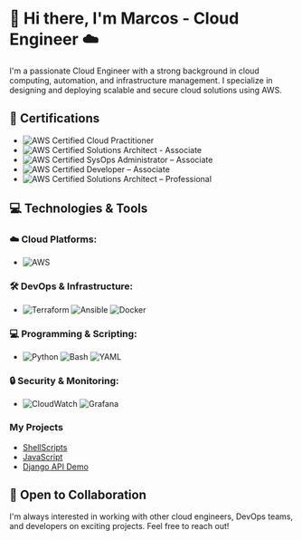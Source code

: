 # 👋 Hi there, I'm Marcos - Cloud Engineer ☁️

I'm a passionate Cloud Engineer with a strong background in cloud computing, automation, and infrastructure management. I specialize in designing and deploying scalable and secure cloud solutions using AWS.

## 💼 Certifications
- ![AWS Certified Cloud Practitioner](https://img.shields.io/badge/AWS%20Certified%20Cloud%20Practitioner-FF9900?logo=amazon-aws&logoColor=white)
- ![AWS Certified Solutions Architect - Associate](https://img.shields.io/badge/AWS%20Certified%20Solutions%20Architect%20-%20Associate-FF9900?logo=amazon-aws&logoColor=white)
- ![AWS Certified SysOps Administrator – Associate](https://img.shields.io/badge/AWS%20Certified%20SysOps%20Administrator%20-%20Associate-FF9900?logo=amazon-aws&logoColor=white)
- ![AWS Certified Developer – Associate](https://img.shields.io/badge/AWS%20Certified%20Developer%20-%20Associate-FF9900?logo=amazon-aws&logoColor=white)
- ![AWS Certified Solutions Architect – Professional](https://img.shields.io/badge/AWS%20Certified%20Solutions%20Architect%20-%20Professional-FF9900?logo=amazon-aws&logoColor=white)



## 💻 Technologies & Tools

### ☁️ Cloud Platforms:
- ![AWS](https://img.shields.io/badge/AWS-232F3E?logo=amazon-aws&logoColor=white) 


### 🛠️ DevOps & Infrastructure:
- ![Terraform](https://img.shields.io/badge/Terraform-7B42B2?logo=terraform&logoColor=white) ![Ansible](https://img.shields.io/badge/Ansible-009C8C?logo=ansible&logoColor=white) ![Docker](https://img.shields.io/badge/Docker-2496ED?logo=docker&logoColor=white) 

### 💻 Programming & Scripting:
- ![Python](https://img.shields.io/badge/Python-3776AB?logo=python&logoColor=white) ![Bash](https://img.shields.io/badge/Bash-4EAA25?logo=gnubash&logoColor=white) ![YAML](https://img.shields.io/badge/YAML-1F3000?logo=yaml&logoColor=white) 

### 🔒 Security & Monitoring:
- ![CloudWatch](https://img.shields.io/badge/CloudWatch-FF4C00?logo=amazon-cloudwatch&logoColor=white) ![Grafana](https://img.shields.io/badge/Grafana-00B5E2?logo=grafana&logoColor=white)

### My Projects

- [ShellScripts](https://github.com/marcosvlt/ShellScript/tree/main/Scripts)
- [JavaScript](https://github.com/marcosvlt/JavaScript)
- [Django API Demo](https://github.com/marcosvlt/DjangoAPIDemo)

## 🤝 Open to Collaboration
I'm always interested in working with other cloud engineers, DevOps teams, and developers on exciting projects. Feel free to reach out!

